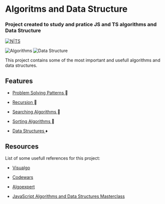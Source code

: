 
# Algoritms and Data Structure

### Project created to study and pratice JS and TS algorithms and Data Structure
 [![N|TS](https://camo.githubusercontent.com/143b42838efad2c30d8e0d05eb3dea6996e52a03b99576d8318edffd9bdd6155/68747470733a2f2f696d672e736869656c64732e696f2f62616467652f547970655363726970742d3238324333343f6c6f676f3d74797065736372697074266c6f676f436f6c6f723d333137384336)](https://www.typescriptlang.org/)

<div>
<img  alt="Algorithms"  src="https://img.shields.io/badge/Algorithms%20--0078d7.svg" />
<img  alt="Data Structure"  src="https://img.shields.io/badge/Data Structure%20--e81224.svg" />
</div>
  
This project contains some of the most important and usefull algorithms and data structures.




## Features

  
-  <a  href="https://github.com/lpazzim/algorithm/tree/main/src/ProblemSolvingPatterns"> Problem Solving Patterns </a> :small_blue_diamond:

- <a  href="https://github.com/lpazzim/algorithm/tree/main/src/Recursion"> Recursion </a> :small_blue_diamond:

- <a  href="https://github.com/lpazzim/algorithm/tree/main/src/SearchingAlgorithms"> Searching Algorithms </a> :small_blue_diamond:

- <a  href="https://github.com/lpazzim/algorithm/tree/main/src/SortingAlgorithms"> Sorting Algorithms </a> :small_blue_diamond:

- <a  href="https://github.com/lpazzim/algorithm/tree/main/src/DataStructures"> Data Structures </a> :diamonds:


## Resources

  

List of some usefull references for this project:

- <a  href="https://visualgo.net/en"> Visualgo </a>

- <a  href="https://www.codewars.com/"> Codewars </a>

- <a  href="https://algoexpert.io"> Algoexpert </a>

- <a  href="https://www.udemy.com/course/js-algorithms-and-data-structures-masterclass"> JavaScript Algorithms and Data Structures Masterclass </a>

  
